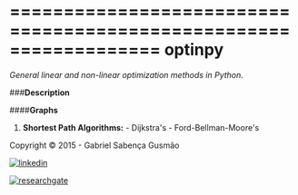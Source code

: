 
==================================================================
**optinpy** 
==================================================================
*General linear and non-linear optimization methods in Python.*

###**Description**

####**Graphs**
 
  1. **Shortest Path Algorithms:**
    - Dijkstra's
    - Ford-Bellman-Moore's


Copyright © 2015 - Gabriel Sabença Gusmão

[![linkedin](https://static.licdn.com/scds/common/u/img/webpromo/btn_viewmy_160x25.png)](https://br.linkedin.com/pub/gabriel-saben%C3%A7a-gusm%C3%A3o/115/aa6/aa8)

[![researchgate](https://www.researchgate.net/images/public/profile_share_badge.png)](https://www.researchgate.net/profile/Gabriel_Gusmao?cp=shp)
